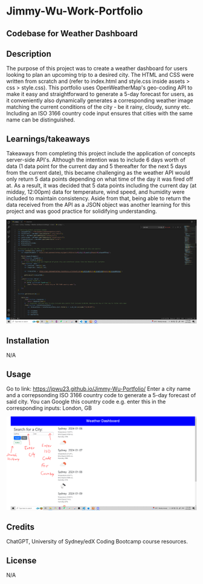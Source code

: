 # Jimmy-Wu-Work-Portfolio
## Codebase for Weather Dashboard

## Description
The purpose of this project was to create a weather dashboard for users looking to plan an upcoming trip to a desired city. The HTML and CSS were written from scratch and (refer to index.html and style.css inside assets > css > style.css). This portfolio uses OpenWeatherMap's geo-coding API to make it easy and straightforward to generate a 5-day forecast for users, as it conveniently also dynamically generates a corresponding weather image matching the current conditions of the city - be it rainy, cloudy, sunny etc. Including an ISO 3166 country code input ensures that cities with the same name can be distinguished. 

## Learnings/takeaways
Takeaways from completing this project include the application of concepts server-side API's. Although the intention was to include 6 days worth of data (1 data point for the current day and 5 thereafter for the next 5 days from the current date), this became challenging as the weather API would only return 5 data points depending on what time of the day it was fired off at. As a result, it was decided that 5 data points including the current day (at midday, 12:00pm) data for temperature, wind speed, and humidity were included to maintain consistency. Aside from that, being able to return the data received from the API as a JSON object was another learning for this project and was good practice for solidifying understanding. 

![alt text](assets/images/screenshot.PNG)
        
## Installation
N/A

## Usage 
Go to link: https://jpwu23.github.io/Jimmy-Wu-Portfolio/ Enter a city name and a correpsonding ISO 3166 country code to generate a 5-day forecast of said city. You can Google this country code e.g. enter this in the corresponding inputs: London, GB

![alt text](assets/images/screenshot2.PNG)

## Credits
ChatGPT, University of Sydney/edX Coding Bootcamp course resources. 

## License
N/A
